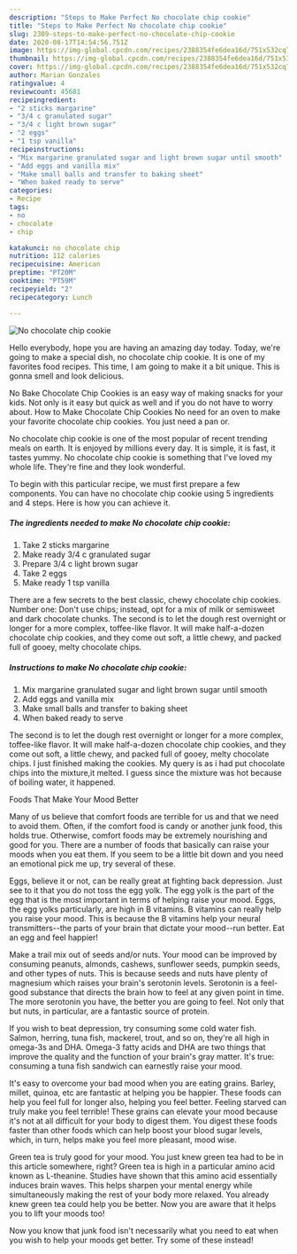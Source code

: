 ```yaml
---
description: "Steps to Make Perfect No chocolate chip cookie"
title: "Steps to Make Perfect No chocolate chip cookie"
slug: 2309-steps-to-make-perfect-no-chocolate-chip-cookie
date: 2020-08-17T14:54:56.751Z
image: https://img-global.cpcdn.com/recipes/2388354fe6dea16d/751x532cq70/no-chocolate-chip-cookie-recipe-main-photo.jpg
thumbnail: https://img-global.cpcdn.com/recipes/2388354fe6dea16d/751x532cq70/no-chocolate-chip-cookie-recipe-main-photo.jpg
cover: https://img-global.cpcdn.com/recipes/2388354fe6dea16d/751x532cq70/no-chocolate-chip-cookie-recipe-main-photo.jpg
author: Marian Gonzales
ratingvalue: 4
reviewcount: 45681
recipeingredient:
- "2 sticks margarine"
- "3/4 c granulated sugar"
- "3/4 c light brown sugar"
- "2 eggs"
- "1 tsp vanilla"
recipeinstructions:
- "Mix margarine granulated sugar and light brown sugar until smooth"
- "Add eggs and vanilla mix"
- "Make small balls and transfer to baking sheet"
- "When baked ready to serve"
categories:
- Recipe
tags:
- no
- chocolate
- chip

katakunci: no chocolate chip 
nutrition: 112 calories
recipecuisine: American
preptime: "PT20M"
cooktime: "PT59M"
recipeyield: "2"
recipecategory: Lunch

---
```



![No chocolate chip cookie](https://img-global.cpcdn.com/recipes/2388354fe6dea16d/751x532cq70/no-chocolate-chip-cookie-recipe-main-photo.jpg)

Hello everybody, hope you are having an amazing day today. Today, we're going to make a special dish, no chocolate chip cookie. It is one of my favorites food recipes. This time, I am going to make it a bit unique. This is gonna smell and look delicious.

No Bake Chocolate Chip Cookies is an easy way of making snacks for your kids. Not only is it easy but quick as well and if you do not have to worry about. How to Make Chocolate Chip Cookies No need for an oven to make your favorite chocolate chip cookies. You just need a pan or.

No chocolate chip cookie is one of the most popular of recent trending meals on earth. It is enjoyed by millions every day. It is simple, it is fast, it tastes yummy. No chocolate chip cookie is something that I've loved my whole life. They're fine and they look wonderful.


To begin with this particular recipe, we must first prepare a few components. You can have no chocolate chip cookie using 5 ingredients and 4 steps. Here is how you can achieve it.

<!--inarticleads1-->

##### The ingredients needed to make No chocolate chip cookie:

1. Take 2 sticks margarine
1. Make ready 3/4 c granulated sugar
1. Prepare 3/4 c light brown sugar
1. Take 2 eggs
1. Make ready 1 tsp vanilla


There are a few secrets to the best classic, chewy chocolate chip cookies. Number one: Don&#39;t use chips; instead, opt for a mix of milk or semisweet and dark chocolate chunks. The second is to let the dough rest overnight or longer for a more complex, toffee-like flavor. It will make half-a-dozen chocolate chip cookies, and they come out soft, a little chewy, and packed full of gooey, melty chocolate chips. 

<!--inarticleads2-->

##### Instructions to make No chocolate chip cookie:

1. Mix margarine granulated sugar and light brown sugar until smooth
1. Add eggs and vanilla mix
1. Make small balls and transfer to baking sheet
1. When baked ready to serve


The second is to let the dough rest overnight or longer for a more complex, toffee-like flavor. It will make half-a-dozen chocolate chip cookies, and they come out soft, a little chewy, and packed full of gooey, melty chocolate chips. I just finished making the cookies. My query is as i had put chocolate chips into the mixture,it melted. I guess since the mixture was hot because of boiling water, it happened. 

Foods That Make Your Mood Better


Many of us believe that comfort foods are terrible for us and that we need to avoid them. Often, if the comfort food is candy or another junk food, this holds true. Otherwise, comfort foods may be extremely nourishing and good for you. There are a number of foods that basically can raise your moods when you eat them. If you seem to be a little bit down and you need an emotional pick me up, try several of these.

Eggs, believe it or not, can be really great at fighting back depression. Just see to it that you do not toss the egg yolk. The egg yolk is the part of the egg that is the most important in terms of helping raise your mood. Eggs, the egg yolks particularly, are high in B vitamins. B vitamins can really help you raise your mood. This is because the B vitamins help your neural transmitters--the parts of your brain that dictate your mood--run better. Eat an egg and feel happier!

Make a trail mix out of seeds and/or nuts. Your mood can be improved by consuming peanuts, almonds, cashews, sunflower seeds, pumpkin seeds, and other types of nuts. This is because seeds and nuts have plenty of magnesium which raises your brain's serotonin levels. Serotonin is a feel-good substance that directs the brain how to feel at any given point in time. The more serotonin you have, the better you are going to feel. Not only that but nuts, in particular, are a fantastic source of protein.

If you wish to beat depression, try consuming some cold water fish. Salmon, herring, tuna fish, mackerel, trout, and so on, they're all high in omega-3s and DHA. Omega-3 fatty acids and DHA are two things that improve the quality and the function of your brain's gray matter. It's true: consuming a tuna fish sandwich can earnestly raise your mood. 

It's easy to overcome your bad mood when you are eating grains. Barley, millet, quinoa, etc are fantastic at helping you be happier. These foods can help you feel full for longer also, helping you feel better. Feeling starved can truly make you feel terrible! These grains can elevate your mood because it's not at all difficult for your body to digest them. You digest these foods faster than other foods which can help boost your blood sugar levels, which, in turn, helps make you feel more pleasant, mood wise.

Green tea is truly good for your mood. You just knew green tea had to be in this article somewhere, right? Green tea is high in a particular amino acid known as L-theanine. Studies have shown that this amino acid essentially induces brain waves. This helps sharpen your mental energy while simultaneously making the rest of your body more relaxed. You already knew green tea could help you be better. Now you are aware that it helps you to lift your moods too!

Now you know that junk food isn't necessarily what you need to eat when you wish to help your moods get better. Try some of these instead!

